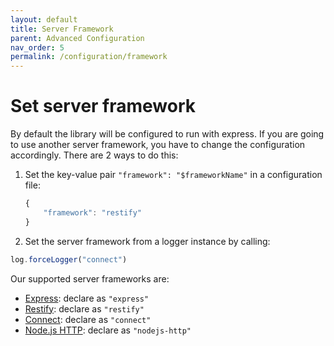 ```yaml
---
layout: default
title: Server Framework
parent: Advanced Configuration
nav_order: 5
permalink: /configuration/framework
---
```


# Set server framework

By default the library will be configured to run with express. If you are going to use another server framework, you have to change the configuration accordingly. There are 2 ways to do this:

 1. Set the key-value pair ``` "framework": "$frameworkName" ``` in a configuration file:

    ```js
    {
        "framework": "restify"
    }
    ```

 2. Set the server framework from a logger instance by calling:

```js
log.forceLogger("connect") 
```

Our supported server frameworks are:

* [Express](https://expressjs.com/): declare as ```"express"```
* [Restify](http://restify.com/): declare as ```"restify"```
* [Connect](https://www.npmjs.com/package/connect): declare as ```"connect"```
* [Node.js HTTP](https://nodejs.org/api/http.html): declare as ```"nodejs-http"```

